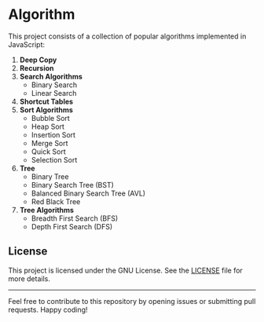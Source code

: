 # Algorithm

This project consists of a collection of popular algorithms implemented in JavaScript:

1. **Deep Copy**
2. **Recursion**
3. **Search Algorithms**
   - Binary Search
   - Linear Search
4. **Shortcut Tables**
5. **Sort Algorithms**
   - Bubble Sort
   - Heap Sort
   - Insertion Sort
   - Merge Sort
   - Quick Sort
   - Selection Sort
6. **Tree**
   - Binary Tree
   - Binary Search Tree (BST)
   - Balanced Binary Search Tree (AVL)
   - Red Black Tree
7. **Tree Algorithms**
   - Breadth First Search (BFS)
   - Depth First Search (DFS)

## License

This project is licensed under the GNU License. See the [LICENSE](LICENSE) file for more details.

---

Feel free to contribute to this repository by opening issues or submitting pull requests. Happy coding!
